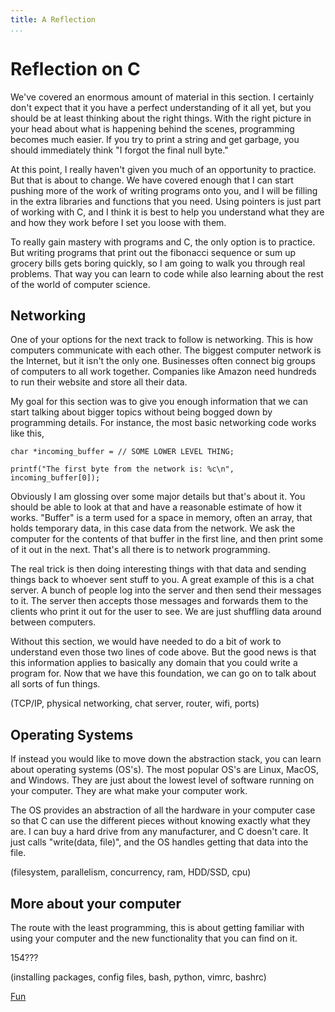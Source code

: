 ```yaml
---
title: A Reflection
...
```


# Reflection on C

We've covered an enormous amount of material in this section. I certainly don't
expect that it you have a perfect understanding of it all yet, but you should be
at least thinking about the right things. With the right picture in your head
about what is happening behind the scenes, programming becomes much easier. If
you try to print a string and get garbage, you should immediately think "I
forgot the final null byte."

At this point, I really haven't given you much of an opportunity to practice.
But that is about to change. We have covered enough that I can start pushing
more of the work of writing programs onto you, and I will be filling in the
extra libraries and functions that you need. Using pointers is just part of
working with C, and I think it is best to help you understand what they are and
how they work before I set you loose with them.

To really gain mastery with programs and C, the only option is to practice. But
writing programs that print out the fibonacci sequence or sum up grocery bills
gets boring quickly, so I am going to walk you through real problems. That way
you can learn to code while also learning about the rest of the world of
computer science.

## Networking

One of your options for the next track to follow is networking. This is how
computers communicate with each other. The biggest computer network is the
Internet, but it isn't the only one. Businesses often connect big groups of
computers to all work together. Companies like Amazon need hundreds to run their
website and store all their data.

My goal for this section was to give you enough information that we can start
talking about bigger topics without being bogged down by programming details.
For instance, the most basic networking code works like this,

```
char *incoming_buffer = // SOME LOWER LEVEL THING;

printf("The first byte from the network is: %c\n", incoming_buffer[0]);
```

Obviously I am glossing over some major details but that's about it. You should
be able to look at that and have a reasonable estimate of how it works. "Buffer"
is a term used for a space in memory, often an array, that holds temporary data,
in this case data from the network. We ask the computer for the contents of that
buffer in the first line, and then print some of it out in the next. That's all
there is to network programming.

The real trick is then doing interesting things with that data and sending
things back to whoever sent stuff to you. A great example of this is a chat
server. A bunch of people log into the server and then send their messages to
it. The server then accepts those messages and forwards them to the clients who
print it out for the user to see. We are just shuffling data around between
computers.

Without this section, we would have needed to do a bit of work to understand
even those two lines of code above. But the good news is that this information
applies to basically any domain that you could write a program for. Now that we
have this foundation, we can go on to talk about all sorts of fun things.

(TCP/IP, physical networking, chat server, router, wifi, ports)

## Operating Systems

If instead you would like to move down the abstraction stack, you can learn
about operating systems (OS's). The most popular OS's are Linux, MacOS, and
Windows. They are just about the lowest level of software running on your
computer. They are what make your computer work.

The OS provides an abstraction of all the hardware in your computer case so that
C can use the different pieces without knowing exactly what they are. I can buy
a hard drive from any manufacturer, and C doesn't care. It just calls
"write(data, file)", and the OS handles getting that data into the file.

(filesystem, parallelism, concurrency, ram, HDD/SSD, cpu)

## More about your computer

The route with the least programming, this is about getting familiar with using
your computer and the new functionality that you can find on it.

154???

(installing packages, config files, bash, python, vimrc, bashrc)

[Fun](Fun/index.html)
